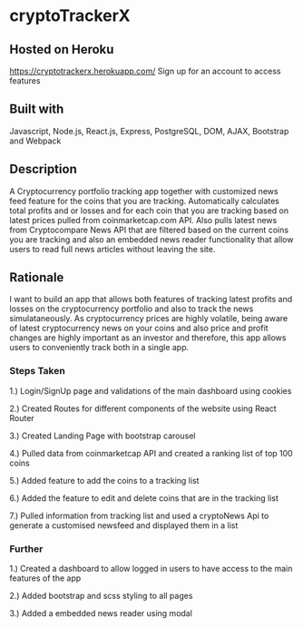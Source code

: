 # cryptoTrackerX

## Hosted on Heroku
https://cryptotrackerx.herokuapp.com/
Sign up for an account to access features

## Built with
Javascript, Node.js, React.js, Express, PostgreSQL, DOM, AJAX, Bootstrap and Webpack


## Description

A Cryptocurrency portfolio tracking app together with customized news feed feature for the coins that you are tracking. Automatically calculates total profits and or losses and for each coin that you are tracking based on latest prices pulled from coinmarketcap.com API. Also pulls latest news from Cryptocompare News API that are filtered based on the current coins you are tracking and also an embedded news reader functionality that allow users to read full news articles without leaving the site. 

## Rationale

I want to build an app that allows both features of tracking latest profits and losses on the cryptocurrency portfolio and also to track the news simulataneously. As cryptocurrency prices are highly volatile, being aware of latest cryptocurrency news on your coins and also price and profit changes are highly important as an investor and therefore, this app allows users to conveniently track both in a single app.

### Steps Taken

1.) Login/SignUp page and validations of the main dashboard using cookies

2.) Created Routes for different components of the website using React Router

3.) Created Landing Page with bootstrap carousel

4.) Pulled data from coinmarketcap API and created a ranking list of top 100 coins

5.) Added feature to add the coins to a tracking list

6.) Added the feature to edit and delete coins that are in the tracking list

7.) Pulled information from tracking list and used a cryptoNews Api to generate a customised newsfeed and displayed them in a list 

### Further

1.) Created a dashboard to allow logged in users to have access to the main features of the app

2.) Added bootstrap and scss styling to all pages

3.) Added a embedded news reader using modal